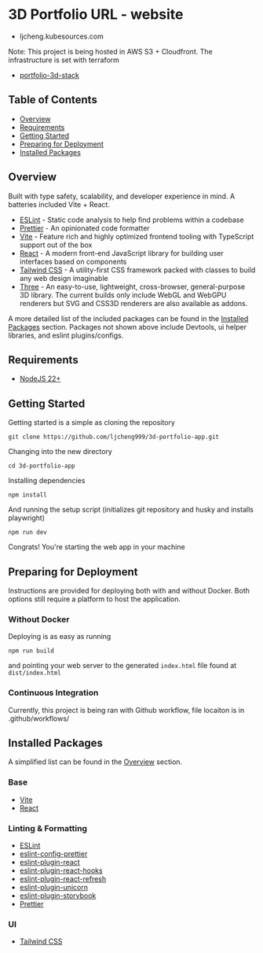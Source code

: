 # 3D Portfolio URL - website

- ljcheng.kubesources.com

Note: This project is being hosted in AWS S3 + Cloudfront. The infrastructure is set with terraform

- [portfolio-3d-stack](https://github.com/ljcheng999/portfolio-3d-stack)

## Table of Contents

- [Overview](#overview)
- [Requirements](#requirements)
- [Getting Started](#getting-started)
- [Preparing for Deployment](#preparing-for-deployment)
- [Installed Packages](#installed-packages)

## Overview

Built with type safety, scalability, and developer experience in mind. A batteries included Vite + React.

- [ESLint](https://eslint.org) - Static code analysis to help find problems within a codebase
- [Prettier](https://prettier.io) - An opinionated code formatter
- [Vite](https://vitejs.dev) - Feature rich and highly optimized frontend tooling with TypeScript support out of the box
- [React](https://react.dev) - A modern front-end JavaScript library for building user interfaces based on components
- [Tailwind CSS](https://tailwindcss.com) - A utility-first CSS framework packed with classes to build any web design imaginable
- [Three](https://www.npmjs.com/package/three) - An easy-to-use, lightweight, cross-browser, general-purpose 3D library. The current builds only include WebGL and WebGPU renderers but SVG and CSS3D renderers are also available as addons.

A more detailed list of the included packages can be found in the [Installed Packages](#installed-packages) section. Packages not shown above include Devtools, ui helper libraries, and eslint plugins/configs.

## Requirements

- [NodeJS 22+](https://nodejs.org/en)

## Getting Started

Getting started is a simple as cloning the repository

```
git clone https://github.com/ljcheng999/3d-portfolio-app.git
```

Changing into the new directory

```
cd 3d-portfolio-app
```

Installing dependencies

```
npm install
```

And running the setup script (initializes git repository and husky and installs playwright)

```
npm run dev
```

Congrats! You're starting the web app in your machine

## Preparing for Deployment

Instructions are provided for deploying both with and without Docker. Both options still require a platform to host the application.

### Without Docker

Deploying is as easy as running

```
npm run build
```

and pointing your web server to the generated `index.html` file found at `dist/index.html`

### Continuous Integration

Currently, this project is being ran with Github workflow, file locaiton is in .github/workflows/

## Installed Packages

A simplified list can be found in the [Overview](#overview) section.

### Base

- [Vite](https://vitejs.dev)
- [React](https://react.dev)

### Linting & Formatting

- [ESLint](https://eslint.org)
- [eslint-config-prettier](https://github.com/prettier/eslint-config-prettier#readme)
- [eslint-plugin-react](https://github.com/jsx-eslint/eslint-plugin-react#readme)
- [eslint-plugin-react-hooks](https://www.npmjs.com/package/eslint-plugin-react-hooks)
- [eslint-plugin-react-refresh](https://github.com/ArnaudBarre/eslint-plugin-react-refresh)
- [eslint-plugin-unicorn](https://github.com/sindresorhus/eslint-plugin-unicorn#readme)
- [eslint-plugin-storybook](https://github.com/storybookjs/eslint-plugin-storybook#readme)
- [Prettier](https://prettier.io)

### UI

- [Tailwind CSS](https://tailwindcss.com)
